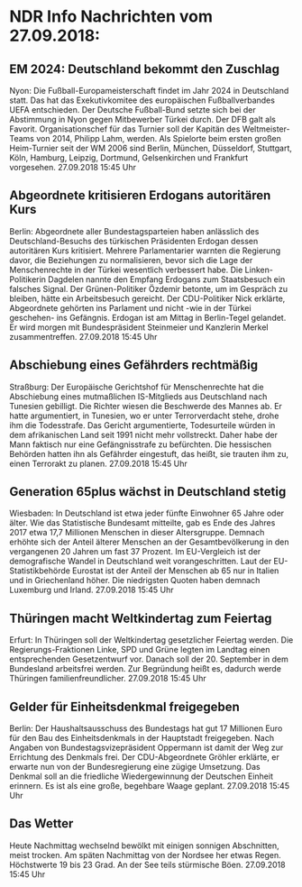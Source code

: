 # NDR Info Nachrichten vom 27.09.2018:


## EM 2024: Deutschland bekommt den Zuschlag
Nyon:         Die Fußball-Europameisterschaft findet im Jahr 2024 in Deutschland statt. Das hat das Exekutivkomitee des europäischen Fußballverbandes UEFA entschieden. Der Deutsche Fußball-Bund setzte sich bei der Abstimmung in Nyon gegen Mitbewerber Türkei durch. Der DFB galt als Favorit. Organisationschef für das Turnier soll der Kapitän des Weltmeister-Teams von 2014, Philipp Lahm, werden. Als Spielorte beim ersten großen Heim-Turnier seit der WM 2006 sind Berlin, München, Düsseldorf, Stuttgart, Köln, Hamburg, Leipzig, Dortmund, Gelsenkirchen und Frankfurt vorgesehen. 27.09.2018 15:45 Uhr 

## Abgeordnete kritisieren Erdogans autoritären Kurs
Berlin: 	Abgeordnete aller Bundestagsparteien haben anlässlich des Deutschland-Besuchs des türkischen Präsidenten Erdogan dessen autoritären Kurs kritisiert. Mehrere Parlamentarier warnten die Regierung davor, die Beziehungen zu normalisieren, bevor sich die Lage der Menschenrechte in der Türkei wesentlich verbessert habe. Die Linken-Politikerin Dagdelen nannte den Empfang Erdogans zum Staatsbesuch ein falsches Signal. Der Grünen-Politiker Özdemir betonte, um im Gespräch zu bleiben, hätte ein Arbeitsbesuch gereicht. Der CDU-Politiker Nick erklärte, Abgeordnete gehörten ins Parlament und nicht -wie in der Türkei geschehen- ins Gefängnis. Erdogan ist am Mittag in Berlin-Tegel gelandet. Er wird morgen mit Bundespräsident Steinmeier und Kanzlerin Merkel zusammentreffen. 27.09.2018 15:45 Uhr 

## Abschiebung eines Gefährders rechtmäßig
Straßburg:	Der Europäische Gerichtshof für Menschenrechte hat die Abschiebung eines mutmaßlichen IS-Mitglieds aus Deutschland nach Tunesien gebilligt. Die Richter wiesen die Beschwerde des Mannes ab. Er hatte argumentiert, in Tunesien, wo er unter Terrorverdacht stehe, drohe ihm die Todesstrafe. Das Gericht argumentierte, Todesurteile würden in dem afrikanischen Land seit 1991 nicht mehr vollstreckt. Daher habe der Mann faktisch nur eine Gefängnisstrafe zu befürchten. Die hessischen Behörden hatten ihn als Gefährder eingestuft, das heißt, sie trauten ihm zu, einen Terrorakt zu planen. 27.09.2018 15:45 Uhr 

## Generation 65plus wächst in Deutschland stetig
Wiesbaden: In Deutschland ist etwa jeder fünfte Einwohner 65 Jahre oder älter. Wie das Statistische Bundesamt mitteilte, gab es Ende des Jahres 2017 etwa 17,7 Millionen Menschen in dieser Altersgruppe. Demnach erhöhte sich der Anteil älterer Menschen an der Gesamtbevölkerung in den vergangenen 20 Jahren um fast 37 Prozent. Im EU-Vergleich ist der demografische Wandel in Deutschland weit vorangeschritten. Laut der EU-Statistikbehörde Eurostat ist der Anteil der Menschen ab 65 nur in Italien und in Griechenland höher. Die niedrigsten Quoten haben demnach Luxemburg und Irland. 27.09.2018 15:45 Uhr 

## Thüringen macht Weltkindertag zum Feiertag
Erfurt: In Thüringen soll der Weltkindertag gesetzlicher Feiertag werden. Die Regierungs-Fraktionen Linke, SPD und Grüne legten im Landtag einen entsprechenden Gesetzentwurf vor. Danach soll der 20. September in dem Bundesland arbeitsfrei werden. Zur Begründung heißt es, dadurch werde Thüringen familienfreundlicher. 27.09.2018 15:45 Uhr 

## Gelder für Einheitsdenkmal freigegeben
Berlin: Der Haushaltsausschuss des Bundestags hat gut 17 Millionen Euro für den Bau des Einheitsdenkmals in der Hauptstadt freigegeben. Nach Angaben von Bundestagsvizepräsident Oppermann ist damit der Weg zur Errichtung des Denkmals frei. Der CDU-Abgeordnete Gröhler erklärte, er erwarte nun von der Bundesregierung eine zügige Umsetzung. Das Denkmal soll an die friedliche Wiedergewinnung der Deutschen Einheit erinnern. Es ist als eine große, begehbare Waage geplant. 27.09.2018 15:45 Uhr 

## Das Wetter
Heute Nachmittag wechselnd bewölkt mit einigen sonnigen Abschnitten, meist trocken. Am späten Nachmittag von der Nordsee her etwas Regen. Höchstwerte 19 bis 23 Grad. An der See teils stürmische Böen. 27.09.2018 15:45 Uhr 

